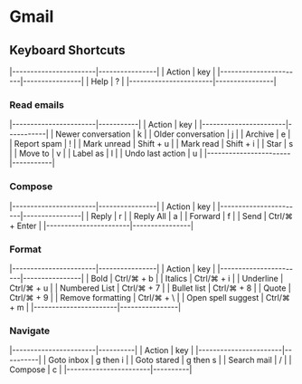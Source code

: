 # Gmail

## Keyboard Shortcuts

|-----------------------|----------------|
| Action                | key            |
|-----------------------|----------------|
| Help                  | ?              |
|-----------------------|----------------|

### Read emails

|-----------------------|-----------|
| Action                | key       |
|-----------------------|-----------|
| Newer conversation    | k         |
| Older conversation    | j         |
| Archive               | e         |
| Report spam           | !         |
| Mark unread           | Shift + u |
| Mark read             | Shift + i |
| Star                  | s         |
| Move to               | v         |
| Label as              | l         |
| Undo last action      | u         |
|-----------------------|-----------|

### Compose

|-----------------------|----------------|
| Action                | key            |
|-----------------------|----------------|
| Reply                 | r              |
| Reply All             | a              |
| Forward               | f              |
| Send                  | Ctrl/⌘ + Enter |
|-----------------------|----------------|

### Format

|-----------------------|----------------|
| Action                | key            |
|-----------------------|----------------|
| Bold                  | Ctrl/⌘ + b     |
| Italics               | Ctrl/⌘ + i     |
| Underline             | Ctrl/⌘ + u     |
| Numbered List         | Ctrl/⌘ + 7     |
| Bullet list           | Ctrl/⌘ + 8     |
| Quote                 | Ctrl/⌘ + 9     |
| Remove formatting     | Ctrl/⌘ + \     |
| Open spell suggest    | Ctrl/⌘ + m     |
|-----------------------|----------------|


### Navigate

|-----------------------|----------|
| Action                | key      |
|-----------------------|----------|
| Goto inbox            | g then i |
| Goto stared           | g then s |
| Search mail           | /        |
| Compose               | c        |
|-----------------------|----------|

